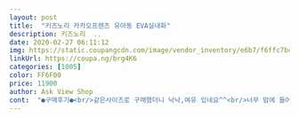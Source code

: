 ```yaml
---
layout: post 
title:  "키즈노리 카카오프렌즈 유아동 EVA실내화" 
description: 키즈노리  ..
date: 2020-02-27 06:11:12 
img: https://static.coupangcdn.com/image/vendor_inventory/e6b7/f6ffc7bca0506cd02f6327b7d649fdcf48019bbc613f44d00a266d4c2147.jpg 
linkUrl: https://coupa.ng/brg4K6 
categories: [1005] 
color: FF6F00 
price: 11900 
author: Ask View Shop 
cont:  "●구매후기●<br/>같은사이즈로 구매했더니 낙낙,여유 있네요^^<br/>너무 맘에 들어해요.<br/>새거냄새가 나긴하지만<br/>딸 아이가 너무 좋아해요.<br/> 이미 실내화가 있지만<br/>딸이 그냥신는다해서  개학하면 사용할려구요~<br/>발등에 살이 없어 ㅜ 벨크로로 선택했어요.<br/><br/>사이즈는 운동화보다 한치수 적게 구입해야할것 같아요<br/>실내화가 원래좀그러잖아요.<br/>밖에두고 냄새제거했구요<br/>운동화 사이즈에 비해 좀 큰 감이 있지만 기존에 있던 같은 사이즈의 실내화랑은 같아요.<br/><br/>일단 너무 귀여워요.<br/>초2딸건데요<br/>" 
---
```

